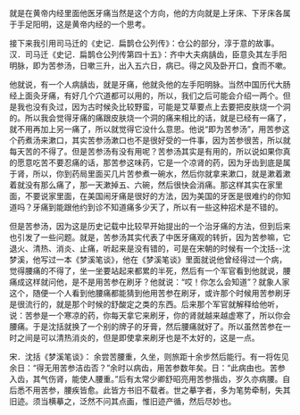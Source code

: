 就是在黄帝内经里面他医牙痛当然是这个方向，他的方向就是上牙床、下牙床各属于手足阳明，这是黄帝内经的一个思考。

接下来我引用司马迁的《史记．扁鹊仓公列传》：仓公的部分，淳于意的故事。
汉．司马迁《史记．扁鹊仓公列传第四十五》：齐中大夫病龋齿，臣意灸其左手阳明脉，即为苦参汤，日嗽三升，出入五六日，病已。得之风及卧开口，食而不嗽。

他就说，有一个人病龋齿，就是牙痛，他就灸他的左手阳明脉。当然中国历代大肠经上面灸牙痛，有好几个穴道都可以用的，所以，我们之后可能会介绍一两个。但是我也没有灸过，因为古时候灸比较野蛮，可能是艾草要点上去要把皮肤烧一个洞的。所以我会觉得牙痛的痛跟皮肤烧一个洞的痛来相比的话，就是已经有一痛了，就不用再加上另一痛了，所以就觉得它没什么意思。他说“即为苦参汤”，用苦参这个药煮汤来漱口，其实苦参汤漱口也不是很好受的一件事，因为苦参很苦，所以就每天苦的不得了。但是苦参汤有没有用呢？苦参汤其实是有用的，所以说如果你真的愿意吃苦不要忍痛的话，那苦参这味药，它是一个凉肾的药，因为牙齿到底是属于肾，所以，你到药局里面买几片苦参煮一碗水，然后你就拿来漱口，就是漱着漱着就没有那么痛了，那一天漱掉五、六碗，然后很快会消痛。那这样其实在家里面，不要说家里面，在美国闹牙痛是很好的方法，因为美国的牙医是很难约的你知道吗？牙痛到能跟他约到诊不知道痛多少天了，所以有一些这种招术是不错的。

但是苦参汤，因为这是历史记载中比较早开始提出的一个治牙痛的方法，但到后来也引发了一些问题。就是，苦参汤其实代表了中医牙痛观的转折，因为苦参嘛，它退火、清热、消炎、止痛，听起来是没有错的，可是在宋朝的时候有一个沈括--沈梦溪，他写过一本《梦溪笔谈》，他在《梦溪笔谈》里面就说他曾经得过一个病，觉得腰痛的不得了，坐一坐要站起来都累的半死，然后有一个军官看到他就说，腰痛成这样就问他，是不是用苦参在刷牙？他就说：“哎！你怎么会知道”？就象人家这个，随便一个人看到他腰痛都能猜到他用苦参在刷牙，或许那个时候用苦参刷牙是很流行的，就是那个时候的舒酸定之类的东西。后来那个军官就解释给他听，说：苦参是一个寒凉的药，你每天拿它来刷牙，你的肾就越来越虚寒了，所以你会腰痛。于是沈括就换了一个别的牌子的牙膏，然后腰痛就好了。所以虽然苦参在一时之间是可以清热消炎的，但是即使拿来刷牙也是不太好的，这是一点。

宋．沈括《梦溪笔谈》：
余尝苦腰重，久坐，则旅距十余步然后能行。有一将佐见余日：“得无用苦参洁齿否？”余时以病齿，用苦参数年矣。日：“此病由也。苦参入齿，其气伤肾，能使人腰重。”后有太常少卿舒昭亮用苦参揩齿，岁久亦病腰。自后悉不用苦参，腰疾皆愈。此皆方书旧不载者。世之摹字者，多为笔势牵制，失其旧迹。须当横摹之，泛然不问其点画，惟旧迹产循，然后尽妙也。
